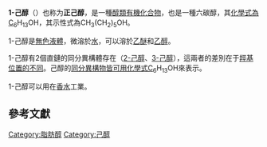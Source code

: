 **1-己醇**（）也称为**正己醇**，是一種[醇類](https://zh.wikipedia.org/wiki/醇類 "wikilink")[有機化合物](https://zh.wikipedia.org/wiki/有機化合物 "wikilink")，也是一種六碳醇，其[化學式為C](https://zh.wikipedia.org/wiki/化學式 "wikilink")<sub>6</sub>H<sub>13</sub>OH，其示性式為CH<sub>3</sub>(CH<sub>2</sub>)<sub>5</sub>OH。

1-己醇是[無色](https://zh.wikipedia.org/wiki/無色 "wikilink")[液體](https://zh.wikipedia.org/wiki/液體 "wikilink")，微溶於[水](../Page/水.md "wikilink")，可以溶於[乙醚](../Page/乙醚.md "wikilink")和[乙醇](../Page/乙醇.md "wikilink")。

1-己醇有2個直鏈的同分異構體存在（[2-己醇](../Page/2-己醇.md "wikilink")、[3-己醇](../Page/3-己醇.md "wikilink")），這兩者的差別在于[羥基位置的不同](https://zh.wikipedia.org/wiki/羥基 "wikilink")。己醇的[同分異構物皆可用化學式C](https://zh.wikipedia.org/wiki/同分異構物 "wikilink")<sub>6</sub>H<sub>13</sub>OH來表示。

1-己醇可以用在[香水](../Page/香水.md "wikilink")工業。

## 參考文獻

<references/>

[Category:脂肪醇](https://zh.wikipedia.org/wiki/Category:脂肪醇 "wikilink") [Category:己醇](https://zh.wikipedia.org/wiki/Category:己醇 "wikilink")